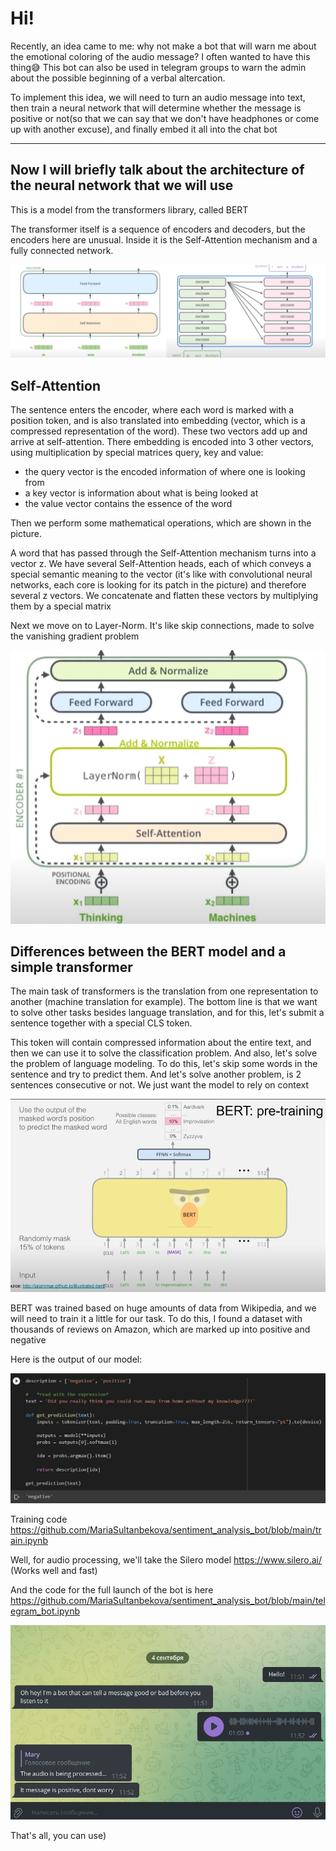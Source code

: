 # Hi!

Recently, an idea came to me: why not make a bot that will warn me about the emotional coloring of the audio message? 
I often wanted to have this thing😅
This bot can also be used in telegram groups to warn the admin about the possible beginning of a verbal altercation.

To implement this idea, we will need to turn an audio message into text,
then train a neural network that will determine 
whether the message is positive or not(so that we can say that we don't have headphones or come up with another excuse),
and finally embed it all into the chat bot

--------------------------------------------------------------------------------------------------------------
## Now I will briefly talk about the architecture of the neural network that we will use

This is a model from the transformers library, called BERT

The transformer itself is a sequence of encoders and decoders, but the encoders here are unusual. 
Inside it is the Self-Attention mechanism and a fully connected network. 

![header](https://github.com/MariaSultanbekova/sentiment_analysis_bot/blob/main/transformer_encoder.png)


## Self-Attention
The sentence enters the encoder, where each word is marked with a position token, and is also translated into embedding (vector, which is a compressed representation of the word). These two vectors add up and arrive at self-attention. There embedding is encoded into 3 other vectors, using multiplication by special matrices query, key and value:

- the query vector is the encoded information of where one is looking from
- a key vector is information about what is being looked at
- the value vector contains the essence of the word

Then we perform some mathematical operations, which are shown in the picture.

A word that has passed through the Self-Attention mechanism turns into a vector z. We have several Self-Attention heads, each of which conveys a special semantic meaning to the vector (it's like with convolutional neural networks, each core is looking for its patch in the picture) and therefore several z vectors.
We concatenate and flatten these vectors by multiplying them by a special matrix

Next we move on to Layer-Norm. It's like skip connections, made to solve the vanishing gradient problem

![](https://github.com/MariaSultanbekova/sentiment_analysis_bot/blob/main/layer_norm.png)

## Differences between the BERT model and a simple transformer

The main task of transformers is the translation from one representation to another (machine translation for example). 
The bottom line is that we want to solve other tasks besides language translation, and for this, let's submit a sentence together with a special CLS token.

This token will contain compressed information about the entire text, and then we can use it to solve the classification problem. 
And also, let's solve the problem of language modeling. To do this, let's skip some words in the sentence and try to predict them. And let's solve another problem, is 2 sentences consecutive or not.
We just want the model to rely on context

![head](https://github.com/MariaSultanbekova/sentiment_analysis_bot/blob/main/CLS-token_and_language_modeling.png)

BERT was trained based on huge amounts of data from Wikipedia, and we will need to train it a little for our task. To do this, I found a dataset with thousands of reviews on Amazon, which are marked up into positive and negative


Here is the output of our model:

![](https://github.com/MariaSultanbekova/sentiment_analysis_bot/blob/main/result.png)

Training code https://github.com/MariaSultanbekova/sentiment_analysis_bot/blob/main/train.ipynb

Well, for audio processing, we'll take the Silero model
https://www.silero.ai/
(Works well and fast)


And the code for the full launch of the bot is here https://github.com/MariaSultanbekova/sentiment_analysis_bot/blob/main/telegram_bot.ipynb

![](https://github.com/MariaSultanbekova/sentiment_analysis_bot/blob/main/result_in_telegram.png)

That's all, you can use)
